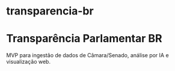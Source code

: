# transparencia-br

# Transparência Parlamentar BR

MVP para ingestão de dados de Câmara/Senado, análise por IA e visualização web.